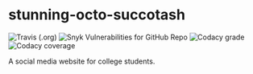 # stunning-octo-succotash

![Travis (.org)](https://img.shields.io/travis/prajjwaldimri/stunning-octo-succotash.svg?style=for-the-badge) ![Snyk Vulnerabilities for GitHub Repo](https://img.shields.io/snyk/vulnerabilities/github/prajjwaldimri/stunning-octo-succotash.svg?style=for-the-badge) ![Codacy grade](https://img.shields.io/codacy/grade/db8266bb18894834b7228c84b9c4177e.svg?style=for-the-badge) ![Codacy coverage](https://img.shields.io/codacy/coverage/db8266bb18894834b7228c84b9c4177e.svg?style=for-the-badge)

A social media website for college students.
